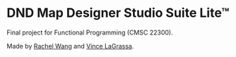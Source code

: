 # DND Map Designer Studio Suite Lite™

Final project for Functional Programming (CMSC 22300).

Made by [Rachel Wang](https://github.com/rachelxwang) and [Vince LaGrassa](https://github.com/vlagrassa).
